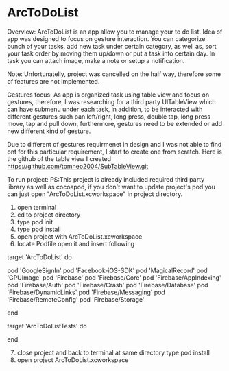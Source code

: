 # ArcToDoList

Overview:
ArcToDoList is an app allow you to manage your to do list. Idea of app was designed to focus on gesture interaction. You can categorize bunch of your tasks, add new task under certain category, as well as, sort your task order by moving them up/down or put a task into certain day. In task you can attach image, make a note or setup a notification.

Note:
Unfortunatelly, project was cancelled on the half way, therefore some of features are not implemented.

Gestures focus:
As app is organized task using table view and focus on gestures, therefore, I was researching for a third party UITableView which can have submenu under each task, in addition, to be interacted with different gestures such pan left/right, long press, double tap, long press move, tap and pull down, furthermore, gestures need to be extended or add new different kind of gesture.

Due to different of gestures requirmenet in design and I was not able to find ont for this particular requirement, I start to create one from scratch. Here is the github of the table view I created https://github.com/tomneo2004/SubTableView.git



To run project:
PS:This project is already included required third party library as well as cocoapod, if you don't want to update project's pod you can just open "ArcToDoList.xcworkspace" in project directory.

1. open terminal
2. cd to project directory
3. type pod init
4. type pod install
5. open project with ArcToDoList.xcworkspace
6. locate Podfile open it and insert following

target 'ArcToDoList' do

pod 'GoogleSignIn'
pod 'Facebook-iOS-SDK'
pod 'MagicalRecord'
pod 'GPUImage'
pod 'Firebase'
pod 'Firebase/Core'
pod 'Firebase/AppIndexing'
pod 'Firebase/Auth'
pod 'Firebase/Crash'
pod 'Firebase/Database'
pod 'Firebase/DynamicLinks'
pod 'Firebase/Messaging'
pod 'Firebase/RemoteConfig'
pod 'Firebase/Storage'

end

target 'ArcToDoListTests' do

end

7. close project and back to terminal at same directory type pod install
8. open project ArcToDoList.xcworkspace
